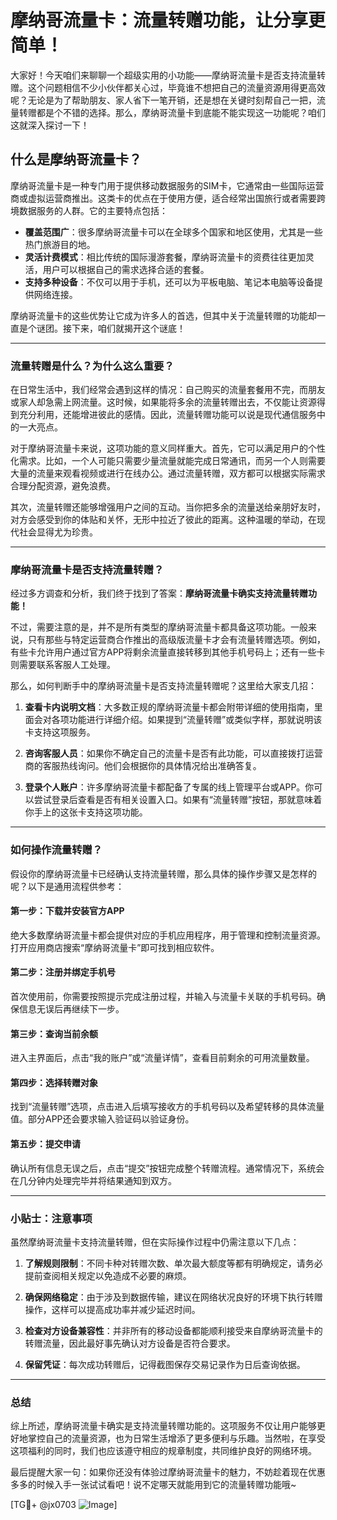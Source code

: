 # 摩纳哥流量卡：流量转赠功能，让分享更简单！

大家好！今天咱们来聊聊一个超级实用的小功能——摩纳哥流量卡是否支持流量转赠。这个问题相信不少小伙伴都关心过，毕竟谁不想把自己的流量资源用得更高效呢？无论是为了帮助朋友、家人省下一笔开销，还是想在关键时刻帮自己一把，流量转赠都是个不错的选择。那么，摩纳哥流量卡到底能不能实现这一功能呢？咱们这就深入探讨一下！

## 什么是摩纳哥流量卡？

摩纳哥流量卡是一种专门用于提供移动数据服务的SIM卡，它通常由一些国际运营商或虚拟运营商推出。这类卡的优点在于使用方便，适合经常出国旅行或者需要跨境数据服务的人群。它的主要特点包括：

- **覆盖范围广**：很多摩纳哥流量卡可以在全球多个国家和地区使用，尤其是一些热门旅游目的地。
- **灵活计费模式**：相比传统的国际漫游套餐，摩纳哥流量卡的资费往往更加灵活，用户可以根据自己的需求选择合适的套餐。
- **支持多种设备**：不仅可以用于手机，还可以为平板电脑、笔记本电脑等设备提供网络连接。

摩纳哥流量卡的这些优势让它成为许多人的首选，但其中关于流量转赠的功能却一直是个谜团。接下来，咱们就揭开这个谜底！

---

### 流量转赠是什么？为什么这么重要？

在日常生活中，我们经常会遇到这样的情况：自己购买的流量套餐用不完，而朋友或家人却急需上网流量。这时候，如果能将多余的流量转赠出去，不仅能让资源得到充分利用，还能增进彼此的感情。因此，流量转赠功能可以说是现代通信服务中的一大亮点。

对于摩纳哥流量卡来说，这项功能的意义同样重大。首先，它可以满足用户的个性化需求。比如，一个人可能只需要少量流量就能完成日常通讯，而另一个人则需要大量的流量来观看视频或进行在线办公。通过流量转赠，双方都可以根据实际需求合理分配资源，避免浪费。

其次，流量转赠还能够增强用户之间的互动。当你把多余的流量送给亲朋好友时，对方会感受到你的体贴和关怀，无形中拉近了彼此的距离。这种温暖的举动，在现代社会显得尤为珍贵。

---

### 摩纳哥流量卡是否支持流量转赠？

经过多方调查和分析，我们终于找到了答案：**摩纳哥流量卡确实支持流量转赠功能！**

不过，需要注意的是，并不是所有类型的摩纳哥流量卡都具备这项功能。一般来说，只有那些与特定运营商合作推出的高级版流量卡才会有流量转赠选项。例如，有些卡允许用户通过官方APP将剩余流量直接转移到其他手机号码上；还有一些卡则需要联系客服人工处理。

那么，如何判断手中的摩纳哥流量卡是否支持流量转赠呢？这里给大家支几招：

1. **查看卡内说明文档**：大多数正规的摩纳哥流量卡都会附带详细的使用指南，里面会对各项功能进行详细介绍。如果提到“流量转赠”或类似字样，那就说明该卡支持这项服务。
   
2. **咨询客服人员**：如果你不确定自己的流量卡是否有此功能，可以直接拨打运营商的客服热线询问。他们会根据你的具体情况给出准确答复。

3. **登录个人账户**：许多摩纳哥流量卡都配备了专属的线上管理平台或APP。你可以尝试登录后查看是否有相关设置入口。如果有“流量转赠”按钮，那就意味着你手上的这张卡支持这项功能。

---

### 如何操作流量转赠？

假设你的摩纳哥流量卡已经确认支持流量转赠，那么具体的操作步骤又是怎样的呢？以下是通用流程供参考：

#### 第一步：下载并安装官方APP
绝大多数摩纳哥流量卡都会提供对应的手机应用程序，用于管理和控制流量资源。打开应用商店搜索“摩纳哥流量卡”即可找到相应软件。

#### 第二步：注册并绑定手机号
首次使用前，你需要按照提示完成注册过程，并输入与流量卡关联的手机号码。确保信息无误后再继续下一步。

#### 第三步：查询当前余额
进入主界面后，点击“我的账户”或“流量详情”，查看目前剩余的可用流量数量。

#### 第四步：选择转赠对象
找到“流量转赠”选项，点击进入后填写接收方的手机号码以及希望转移的具体流量值。部分APP还会要求输入验证码以验证身份。

#### 第五步：提交申请
确认所有信息无误之后，点击“提交”按钮完成整个转赠流程。通常情况下，系统会在几分钟内处理完毕并将结果通知到双方。

---

### 小贴士：注意事项

虽然摩纳哥流量卡支持流量转赠，但在实际操作过程中仍需注意以下几点：

1. **了解规则限制**：不同卡种对转赠次数、单次最大额度等都有明确规定，请务必提前查阅相关规定以免造成不必要的麻烦。

2. **确保网络稳定**：由于涉及到数据传输，建议在网络状况良好的环境下执行转赠操作，这样可以提高成功率并减少延迟时间。

3. **检查对方设备兼容性**：并非所有的移动设备都能顺利接受来自摩纳哥流量卡的转赠流量，因此最好事先确认对方设备是否符合要求。

4. **保留凭证**：每次成功转赠后，记得截图保存交易记录作为日后查询依据。

---

### 总结

综上所述，摩纳哥流量卡确实是支持流量转赠功能的。这项服务不仅让用户能够更好地掌控自己的流量资源，也为日常生活增添了更多便利与乐趣。当然啦，在享受这项福利的同时，我们也应该遵守相应的规章制度，共同维护良好的网络环境。

最后提醒大家一句：如果你还没有体验过摩纳哥流量卡的魅力，不妨趁着现在优惠多多的时候入手一张试试看吧！说不定哪天就能用到它的流量转赠功能哦~

[TG💪+ @jx0703 ![Image](https://github.com/user-attachments/assets/dbca1d08-cadb-493c-b0ec-ad6f7a83f270)]